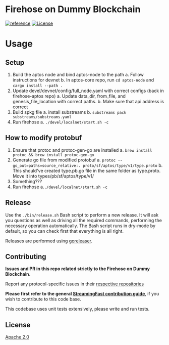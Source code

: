 # Firehose on Dummy Blockchain
[![reference](https://img.shields.io/badge/godoc-reference-5272B4.svg?style=flat-square)](https://pkg.go.dev/github.com/streamingfast/firehose-aptos)
[![License](https://img.shields.io/badge/License-Apache%202.0-blue.svg)](https://opensource.org/licenses/Apache-2.0)

# Usage

## Setup
1. Build the aptos node and bind aptos-node to the path
    a. Follow instructions for devnet
    b. In aptos-core repo, run `cd aptos-node` and `cargo install --path .`
2. Update devel/devnet/config/full_node.yaml with correct configs (back in firehose-aptos repo)
    a. Update data_dir, from_file, and genesis_file_location with correct paths. 
    b. Make sure that api address is correct
3. Build spkg file
    a. install substreams
    b. `substreams pack substreams/substreams.yaml`
4. Run firehose
    a. `./devel/localnet/start.sh -c`

## How to modify protobuf
1. Ensure that protoc and protoc-gen-go are installed
    a. `brew install protoc && brew install protoc-gen-go`
2. Generate go file from modified protobuf
    a. `protoc --go_out=paths=source_relative:. proto/sf/aptos/type/v1/type.proto`
    b. This should've created type.pb.go file in the same folder as type.proto. Move it into types/pb/sf/aptos/type/v1/
3. Something???
4. Run firehose
    a.`./devel/localnet/start.sh -c`

## Release

Use the `./bin/release.sh` Bash script to perform a new release. It will ask you questions
as well as driving all the required commands, performing the necessary operation automatically.
The Bash script runs in dry-mode by default, so you can check first that everything is all right.

Releases are performed using [goreleaser](https://goreleaser.com/).

## Contributing

**Issues and PR in this repo related strictly to the Firehose on Dummy Blockchain.**

Report any protocol-specific issues in their
[respective repositories](https://github.com/streamingfast/streamingfast#protocols)

**Please first refer to the general
[StreamingFast contribution guide](https://github.com/streamingfast/streamingfast/blob/master/CONTRIBUTING.md)**,
if you wish to contribute to this code base.

This codebase uses unit tests extensively, please write and run tests.

## License

[Apache 2.0](LICENSE)
